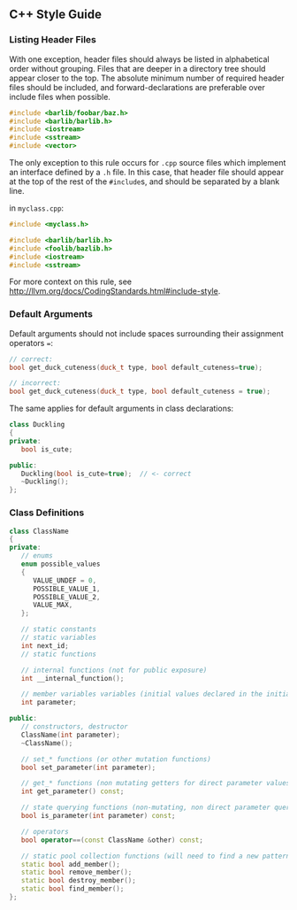 ## C++ Style Guide

### Listing Header Files

With one exception, header files should always be listed in alphabetical order without grouping.  Files that are deeper in a directory tree should appear closer to the top.  The absolute minimum number of required header files should be included, and forward-declarations are preferable over include files when possible.

```cpp
#include <barlib/foobar/baz.h>
#include <barlib/barlib.h>
#include <iostream>
#include <sstream>
#include <vector>
```

The only exception to this rule occurs for `.cpp` source files which implement an interface defined by a `.h` file.  In this case, that header file should appear at the top of the rest of the `#include`s, and should be separated by a blank line.

in `myclass.cpp`:
```cpp
#include <myclass.h>

#include <barlib/barlib.h>
#include <foolib/bazlib.h>
#include <iostream>
#include <sstream>
```

For more context on this rule, see http://llvm.org/docs/CodingStandards.html#include-style.

### Default Arguments

Default arguments should not include spaces surrounding their assignment operators `=`:

```cpp
// correct:
bool get_duck_cuteness(duck_t type, bool default_cuteness=true);

// incorrect:
bool get_duck_cuteness(duck_t type, bool default_cuteness = true);
```

The same applies for default arguments in class declarations:

```cpp
class Duckling
{
private:
   bool is_cute;

public:
   Duckling(bool is_cute=true);  // <- correct
   ~Duckling();
};
```

### Class Definitions

```cpp
class ClassName
{
private:
   // enums
   enum possible_values
   {
      VALUE_UNDEF = 0,
      POSSIBLE_VALUE_1,
      POSSIBLE_VALUE_2,
      VALUE_MAX,
   };

   // static constants
   // static variables
   int next_id;
   // static functions

   // internal functions (not for public exposure)
   int __internal_function();

   // member variables variables (initial values declared in the initialization list)
   int parameter;

public:
   // constructors, destructor
   ClassName(int parameter);
   ~ClassName();

   // set_* functions (or other mutation functions)
   bool set_parameter(int parameter);

   // get_* functions (non mutating getters for direct parameter values)
   int get_parameter() const;

   // state querying functions (non-mutating, non direct parameter queries)
   bool is_parameter(int parameter) const;

   // operators
   bool operator==(const ClassName &other) const;

   // static pool collection functions (will need to find a new pattern for this)
   static bool add_member();
   static bool remove_member();
   static bool destroy_member();
   static bool find_member();
};
```
